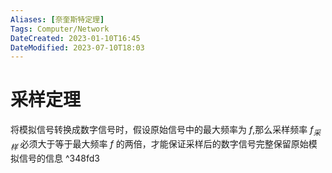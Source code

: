 ```yaml
---
Aliases: [奈奎斯特定理]
Tags: Computer/Network 
DateCreated: 2023-01-10T16:45
DateModified: 2023-07-10T18:03
---
```

# 采样定理

将模拟信号转换成数字信号时，假设原始信号中的最大频率为 $f$,那么采样频率 $f_{采样}$ 必须大于等于最大频率 $f$ 的两倍，才能保证采样后的数字信号完整保留原始模拟信号的信息 ^348fd3

